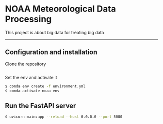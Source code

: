 # NOAA Meteorological Data Processing

This project is about big data for treating big data

---

## Configuration and installation

Clone the repository 
```bash
```

Set the env and activate it
```bash
$ conda env create -f environment.yml
$ conda activate noaa-env
```

## Run the FastAPI server
```bash
$ uvicorn main:app --reload --host 0.0.0.0 --port 5000
```